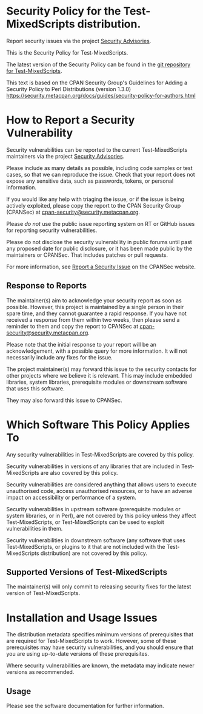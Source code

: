 # Security Policy for the Test-MixedScripts distribution.

Report security issues via the project
[Security Advisories](https://github.com/robrwo/perl-Test-MixedScripts/security/advisories).

This is the Security Policy for Test-MixedScripts.

The latest version of the Security Policy can be found in the
[git repository for Test-MixedScripts](https://github.com/robrwo/perl-Test-MixedScripts).

This text is based on the CPAN Security Group's Guidelines for Adding
a Security Policy to Perl Distributions (version 1.3.0)
https://security.metacpan.org/docs/guides/security-policy-for-authors.html

# How to Report a Security Vulnerability

Security vulnerabilities can be reported to the current Test-MixedScripts
maintainers via the project
[Security Advisories](https://github.com/robrwo/perl-Test-MixedScripts/security/advisories).

Please include as many details as possible, including code samples
or test cases, so that we can reproduce the issue.  Check that your
report does not expose any sensitive data, such as passwords,
tokens, or personal information.

If you would like any help with triaging the issue, or if the issue
is being actively exploited, please copy the report to the CPAN
Security Group (CPANSec) at <cpan-security@security.metacpan.org>.

Please *do not* use the public issue reporting system on RT or
GitHub issues for reporting security vulnerabilities.

Please do not disclose the security vulnerability in public forums
until past any proposed date for public disclosure, or it has been
made public by the maintainers or CPANSec.  That includes patches or
pull requests.

For more information, see
[Report a Security Issue](https://security.metacpan.org/docs/report.html)
on the CPANSec website.

## Response to Reports

The maintainer(s) aim to acknowledge your security report as soon as
possible.  However, this project is maintained by a single person in
their spare time, and they cannot guarantee a rapid response.  If you
have not received a response from them within two weeks, then
please send a reminder to them and copy the report to CPANSec at
<cpan-security@security.metacpan.org>.

Please note that the initial response to your report will be an
acknowledgement, with a possible query for more information.  It
will not necessarily include any fixes for the issue.

The project maintainer(s) may forward this issue to the security
contacts for other projects where we believe it is relevant.  This
may include embedded libraries, system libraries, prerequisite
modules or downstream software that uses this software.

They may also forward this issue to CPANSec.

# Which Software This Policy Applies To

Any security vulnerabilities in Test-MixedScripts are covered by this policy.

Security vulnerabilities in versions of any libraries that are
included in Test-MixedScripts are also covered by this policy.

Security vulnerabilities are considered anything that allows users
to execute unauthorised code, access unauthorised resources, or to
have an adverse impact on accessibility or performance of a system.

Security vulnerabilities in upstream software (prerequisite modules
or system libraries, or in Perl), are not covered by this policy
unless they affect Test-MixedScripts, or Test-MixedScripts can
be used to exploit vulnerabilities in them.

Security vulnerabilities in downstream software (any software that
uses Test-MixedScripts, or plugins to it that are not included with the
Test-MixedScripts distribution) are not covered by this policy.

## Supported Versions of Test-MixedScripts

The maintainer(s) will only commit to releasing security fixes for
the latest version of Test-MixedScripts.

# Installation and Usage Issues

The distribution metadata specifies minimum versions of
prerequisites that are required for Test-MixedScripts to work.  However, some
of these prerequisites may have security vulnerabilities, and you
should ensure that you are using up-to-date versions of these
prerequisites.

Where security vulnerabilities are known, the metadata may indicate
newer versions as recommended.

## Usage

Please see the software documentation for further information.
